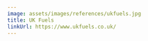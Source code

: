 ```yaml
---
image: assets/images/references/ukfuels.jpg
title: UK Fuels
linkUrl: https://www.ukfuels.co.uk/
---
```


